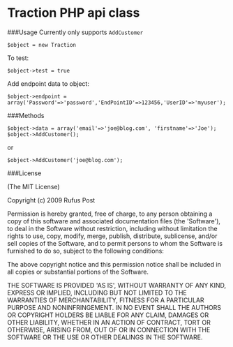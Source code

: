 # Traction PHP api class

###Usage
Currently only supports `AddCustomer`

    $object = new Traction

To test:

    $object->test = true

Add endpoint data to object:

    $object->endpoint = array('Password'=>'password','EndPointID'=>123456,'UserID'=>'myuser');


###Methods

    $object->data = array('email'=>'joe@blog.com', 'firstname'=>'Joe');
    $object->AddCustomer();

or

    $object->AddCustomer('joe@blog.com');

###License

(The MIT License)

Copyright (c) 2009 Rufus Post

Permission is hereby granted, free of charge, to any person obtaining a copy of this software and associated documentation files (the 'Software'), to deal in the Software without restriction, including without limitation the rights to use, copy, modify, merge, publish, distribute, sublicense, and/or sell copies of the Software, and to permit persons to whom the Software is furnished to do so, subject to the following conditions:

The above copyright notice and this permission notice shall be included in all copies or substantial portions of the Software.

THE SOFTWARE IS PROVIDED 'AS IS', WITHOUT WARRANTY OF ANY KIND, EXPRESS OR IMPLIED, INCLUDING BUT NOT LIMITED TO THE WARRANTIES OF MERCHANTABILITY, FITNESS FOR A PARTICULAR PURPOSE AND NONINFRINGEMENT. IN NO EVENT SHALL THE AUTHORS OR COPYRIGHT HOLDERS BE LIABLE FOR ANY CLAIM, DAMAGES OR OTHER LIABILITY, WHETHER IN AN ACTION OF CONTRACT, TORT OR OTHERWISE, ARISING FROM, OUT OF OR IN CONNECTION WITH THE SOFTWARE OR THE USE OR OTHER DEALINGS IN THE SOFTWARE.
